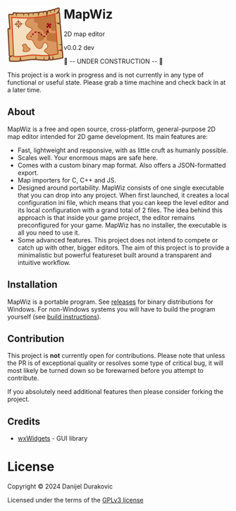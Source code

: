 # MapWiz <img align="left" src="dev/logo/logo_512x512.png?raw=true" height="128">

2D map editor

v0.0.2 dev

🚧 -- UNDER CONSTRUCTION -- 🚧

This project is a work in progress and is not currently in any type of functional or useful state. Please grab a time machine and check back in at a later time.

## About

MapWiz is a free and open source, cross-platform, general-purpose 2D map editor intended for 2D game development. Its main features are:

- Fast, lightweight and responsive, with as little cruft as humanly possible.
- Scales well. Your enormous maps are safe here.
- Comes with a custom binary map format. Also offers a JSON-formatted export.
- Map importers for C, C++ and JS.
- Designed around portability. MapWiz consists of one single executable that you can drop into any project. When first launched, it creates a local configuration ini file, which means that you can keep the level editor and its local configuration with a grand total of 2 files. The idea behind this approach is that inside your game project, the editor remains preconfigured for your game. MapWiz has no installer, the executable is all you need to use it.
- Some advanced features. This project does not intend to compete or catch up with other, bigger editors. The aim of this project is to provide a minimalistic but powerful featureset built around a transparent and intuitive workflow.

## Installation

MapWiz is a portable program. See [releases](releases/) for binary distributions for Windows. For non-Windows systems you will have to build the program yourself (see [build instructions](BUILDING.md)).

## Contribution

This project is **not** currently open for contributions. Please note that unless the PR is of exceptional quality or resolves some type of critical bug, it will most likely be turned down so be forewarned before you attempt to contribute.

If you absolutely need additional features then please consider forking the project.

## Credits

- [wxWidgets](https://www.wxwidgets.org/) - GUI library

# License

Copyright &copy; 2024 Danijel Durakovic

Licensed under the terms of the [GPLv3 license](LICENSE)
